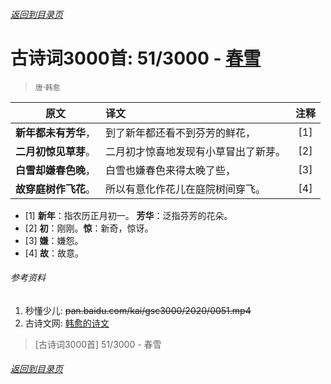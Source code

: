 ###### [返回到目录页](../../gsc3000/index/0001-0100.md)

# 古诗词3000首: 51/3000 - [春雪](https://so.gushiwen.org/shiwenv_e88f19bf2933.aspx)
> `唐`·`韩愈`

|原文 |译文 |注释 |
|:---:|:----|:---:|
|**新年都未有芳华**，|到了新年都还看不到芬芳的鲜花，|[1]|
|**二月初惊见草芽**。|二月初才惊喜地发现有小草冒出了新芽。|[2]|
|**白雪却嫌春色晚**，|白雪也嫌春色来得太晚了些，|[3]|
|**故穿庭树作飞花**。|所以有意化作花儿在庭院树间穿飞。|[4]|

* [1] **新年**：指农历正月初一。
      **芳华**：泛指芬芳的花朵。
* [2] **初**：刚刚。**惊**：新奇，惊讶。      
* [3] **嫌**：嫌怨。
* [4] **故**：故意。 

###### 参考资料
1. 秒懂少儿: ~~pan.baidu.com/kai/gsc3000/2020/0051.mp4~~
1. 古诗文网: [韩愈的诗文](https://so.gushiwen.org/authorv_1abe13750637.aspx)

> [古诗词3000首] 51/3000 - 春雪 

###### [返回到目录页](../../gsc3000/index/0001-0100.md)
